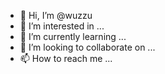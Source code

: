 - 👋 Hi, I’m @wuzzu
- 👀 I’m interested in ...
- 🌱 I’m currently learning ...
- 💞️ I’m looking to collaborate on ...
- 📫 How to reach me ...

<!---
wuzzu/wuzzu is a ✨ special ✨ repository because its `README.md` (this file) appears on your GitHub profile.
You can click the Preview link to take a look at your changes.
--->
